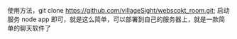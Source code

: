 <!-- # webscokt_room  @villageSight create 2017/3/15-->
使用方法，git clone https://github.com/villageSight/webscokt_room.git;
启动服务 node app 即可，就是这么简单，可以部署到自己的服务器上，就是一款简单的聊天软件了
